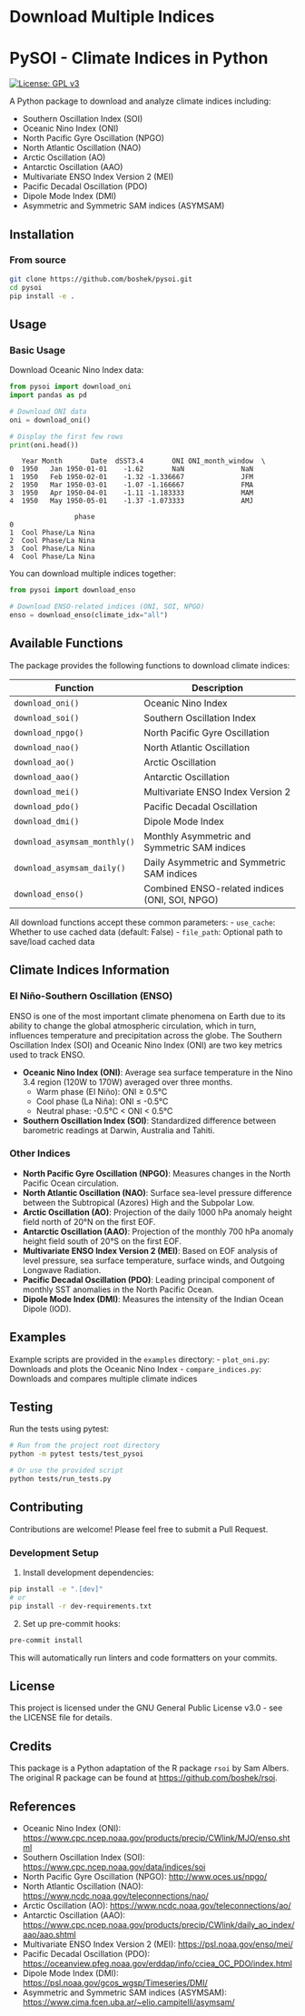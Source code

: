 # Download Multiple Indices


# PySOI - Climate Indices in Python

[![License: GPL
v3](https://img.shields.io/badge/License-GPL%20v3-blue.svg)](https://www.gnu.org/licenses/gpl-3.0)

A Python package to download and analyze climate indices including:

- Southern Oscillation Index (SOI)
- Oceanic Nino Index (ONI)
- North Pacific Gyre Oscillation (NPGO)
- North Atlantic Oscillation (NAO)
- Arctic Oscillation (AO)
- Antarctic Oscillation (AAO)
- Multivariate ENSO Index Version 2 (MEI)
- Pacific Decadal Oscillation (PDO)
- Dipole Mode Index (DMI)
- Asymmetric and Symmetric SAM indices (ASYMSAM)

## Installation

### From source

``` bash
git clone https://github.com/boshek/pysoi.git
cd pysoi
pip install -e .
```

## Usage

### Basic Usage

Download Oceanic Nino Index data:

``` python
from pysoi import download_oni
import pandas as pd

# Download ONI data
oni = download_oni()

# Display the first few rows
print(oni.head())
```

       Year Month       Date  dSST3.4       ONI ONI_month_window  \
    0  1950   Jan 1950-01-01    -1.62       NaN              NaN   
    1  1950   Feb 1950-02-01    -1.32 -1.336667              JFM   
    2  1950   Mar 1950-03-01    -1.07 -1.166667              FMA   
    3  1950   Apr 1950-04-01    -1.11 -1.183333              MAM   
    4  1950   May 1950-05-01    -1.37 -1.073333              AMJ   

                    phase  
    0                      
    1  Cool Phase/La Nina  
    2  Cool Phase/La Nina  
    3  Cool Phase/La Nina  
    4  Cool Phase/La Nina  

You can download multiple indices together:

``` python
from pysoi import download_enso

# Download ENSO-related indices (ONI, SOI, NPGO)
enso = download_enso(climate_idx="all")
```

## Available Functions

The package provides the following functions to download climate
indices:

| Function | Description |
|----|----|
| `download_oni()` | Oceanic Nino Index |
| `download_soi()` | Southern Oscillation Index |
| `download_npgo()` | North Pacific Gyre Oscillation |
| `download_nao()` | North Atlantic Oscillation |
| `download_ao()` | Arctic Oscillation |
| `download_aao()` | Antarctic Oscillation |
| `download_mei()` | Multivariate ENSO Index Version 2 |
| `download_pdo()` | Pacific Decadal Oscillation |
| `download_dmi()` | Dipole Mode Index |
| `download_asymsam_monthly()` | Monthly Asymmetric and Symmetric SAM indices |
| `download_asymsam_daily()` | Daily Asymmetric and Symmetric SAM indices |
| `download_enso()` | Combined ENSO-related indices (ONI, SOI, NPGO) |

All download functions accept these common parameters: - `use_cache`:
Whether to use cached data (default: False) - `file_path`: Optional path
to save/load cached data

## Climate Indices Information

### El Niño-Southern Oscillation (ENSO)

ENSO is one of the most important climate phenomena on Earth due to its
ability to change the global atmospheric circulation, which in turn,
influences temperature and precipitation across the globe. The Southern
Oscillation Index (SOI) and Oceanic Nino Index (ONI) are two key metrics
used to track ENSO.

- **Oceanic Nino Index (ONI)**: Average sea surface temperature in the
  Nino 3.4 region (120W to 170W) averaged over three months.
  - Warm phase (El Niño): ONI ≥ 0.5°C
  - Cool phase (La Niña): ONI ≤ -0.5°C
  - Neutral phase: -0.5°C \< ONI \< 0.5°C
- **Southern Oscillation Index (SOI)**: Standardized difference between
  barometric readings at Darwin, Australia and Tahiti.

### Other Indices

- **North Pacific Gyre Oscillation (NPGO)**: Measures changes in the
  North Pacific Ocean circulation.
- **North Atlantic Oscillation (NAO)**: Surface sea-level pressure
  difference between the Subtropical (Azores) High and the Subpolar Low.
- **Arctic Oscillation (AO)**: Projection of the daily 1000 hPa anomaly
  height field north of 20°N on the first EOF.
- **Antarctic Oscillation (AAO)**: Projection of the monthly 700 hPa
  anomaly height field south of 20°S on the first EOF.
- **Multivariate ENSO Index Version 2 (MEI)**: Based on EOF analysis of
  level pressure, sea surface temperature, surface winds, and Outgoing
  Longwave Radiation.
- **Pacific Decadal Oscillation (PDO)**: Leading principal component of
  monthly SST anomalies in the North Pacific Ocean.
- **Dipole Mode Index (DMI)**: Measures the intensity of the Indian
  Ocean Dipole (IOD).

## Examples

Example scripts are provided in the `examples` directory: -
`plot_oni.py`: Downloads and plots the Oceanic Nino Index -
`compare_indices.py`: Downloads and compares multiple climate indices

## Testing

Run the tests using pytest:

``` bash
# Run from the project root directory
python -m pytest tests/test_pysoi

# Or use the provided script
python tests/run_tests.py
```

## Contributing

Contributions are welcome! Please feel free to submit a Pull Request.

### Development Setup

1.  Install development dependencies:

``` bash
pip install -e ".[dev]"
# or
pip install -r dev-requirements.txt
```

2.  Set up pre-commit hooks:

``` bash
pre-commit install
```

This will automatically run linters and code formatters on your commits.

## License

This project is licensed under the GNU General Public License v3.0 - see
the LICENSE file for details.

## Credits

This package is a Python adaptation of the R package `rsoi` by Sam
Albers. The original R package can be found at
<https://github.com/boshek/rsoi>.

## References

- Oceanic Nino Index (ONI):
  <https://www.cpc.ncep.noaa.gov/products/precip/CWlink/MJO/enso.shtml>
- Southern Oscillation Index (SOI):
  <https://www.cpc.ncep.noaa.gov/data/indices/soi>
- North Pacific Gyre Oscillation (NPGO): <http://www.oces.us/npgo/>
- North Atlantic Oscillation (NAO):
  <https://www.ncdc.noaa.gov/teleconnections/nao/>
- Arctic Oscillation (AO):
  <https://www.ncdc.noaa.gov/teleconnections/ao/>
- Antarctic Oscillation (AAO):
  <https://www.cpc.ncep.noaa.gov/products/precip/CWlink/daily_ao_index/aao/aao.shtml>
- Multivariate ENSO Index Version 2 (MEI):
  <https://psl.noaa.gov/enso/mei/>
- Pacific Decadal Oscillation (PDO):
  <https://oceanview.pfeg.noaa.gov/erddap/info/cciea_OC_PDO/index.html>
- Dipole Mode Index (DMI):
  <https://psl.noaa.gov/gcos_wgsp/Timeseries/DMI/>
- Asymmetric and Symmetric SAM indices (ASYMSAM):
  <https://www.cima.fcen.uba.ar/~elio.campitelli/asymsam/>
